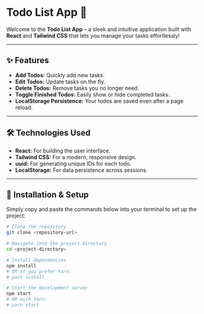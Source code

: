 # Todo List App 🚀

Welcome to the **Todo List App** – a sleek and intuitive application built with **React** and **Tailwind CSS** that lets you manage your tasks effortlessly!

---

## ✨ Features

- **Add Todos:** Quickly add new tasks.
- **Edit Todos:** Update tasks on the fly.
- **Delete Todos:** Remove tasks you no longer need.
- **Toggle Finished Todos:** Easily show or hide completed tasks.
- **LocalStorage Persistence:** Your todos are saved even after a page reload.

---

## 🛠 Technologies Used

- **React:** For building the user interface.
- **Tailwind CSS:** For a modern, responsive design.
- **uuid:** For generating unique IDs for each todo.
- **LocalStorage:** For data persistence across sessions.

---

## 🔧 Installation & Setup

Simply copy and paste the commands below into your terminal to set up the project:

```bash
# Clone the repository
git clone <repository-url>

# Navigate into the project directory
cd <project-directory>

# Install dependencies
npm install
# OR if you prefer Yarn:
# yarn install

# Start the development server
npm start
# OR with Yarn:
# yarn start
